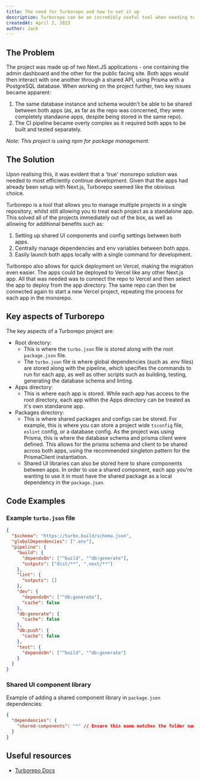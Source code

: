 ```yaml
---
title: The need for Turborepo and how to set it up
description: Turborepo can be an incredibly useful tool when needing to manage multiple projects in a single repository. This article will walk through my experience of when I needed a monorepo solution and the benefits it provided.
createdAt: April 2, 2023
author: Jack
---
```


## The Problem

The project was made up of two Next.JS applications - one containing the admin dashboard and the other for the public facing site. Both apps would then interact with one another through a shared API, using Prisma with a PostgreSQL database. When working on the project further, two key issues became apparent:

1. The same database instance and schema wouldn't be able to be shared between both apps (as, as far as the repo was concerned, they were completely standaone apps, despite being stored in the same repo).
2. The CI pipeline became overly complex as it required both apps to be built and tested separately.

_Note: This project is using npm for package management._

## The Solution

Upon realising this, it was evident that a 'true' monorepo solution was needed to most efficiently continue development. Given that the apps had already been setup with Next.js, Turborepo seemed like the obivious choice.

Turborepo is a tool that allows you to manage multiple projects in a single repository, whilst still allowing you to treat each project as a standalone app. This solved all of the projects immediately out of the box, as well as allowing for additional benefits such as:

1. Setting up shared UI components and config settings between both apps.
2. Centrally manage dependencies and env variables between both apps.
3. Easily launch both apps locally with a single command for development.

Turborepo also allows for quick deployment on Vercel, making the migration even easier. The apps could be deployed to Vercel like any other Next.js app. All that was needed was to connect the repo to Vercel and then select the app to deploy from the app directory. The same repo can then be connected again to start a new Vercel project, repeating the process for each app in the monorepo.

## Key aspects of Turborepo

The key aspects of a Turborepo project are:

- Root directory:
  - This is where the `turbo.json` file is stored along with the root `package.json` file.
  - The `turbo.json` file is where global dependencies (such as .env files) are stored along with the pipeline, which specifies the commands to run for each app, as well as other scripts such as building, testing, generating the database schema and linting.
- Apps directory:
  - This is where each app is stored. While each app has access to the root directory, each app within the Apps directory can be treated as it's own standarone app.
- Packages directory:
  - This is where shared packages and configs can be stored. For example, this is where you can store a project wide `tsconfig` file, `eslint` config, or a database config. As the project was using Prisma, this is where the database schema and prisma client were defined. This allows for the prisma schema and client to be shared across both apps, using the recommended singleton pattern for the PrismaClient instantiation.
  - Shared UI libraries can also be stored here to share components between apps. In order to use a shared component, each app you're wanting to use it in must have the shared package as a local dependency in the `package.json`.

## Code Examples

### Example `turbo.json` file

```json
{
  "$schema": "https://turbo.build/schema.json",
  "globalDependencies": [".env"],
  "pipeline": {
    "build": {
      "dependsOn": ["^build", "^db:generate"],
      "outputs": ["dist/**", ".next/**"]
    },
    "lint": {
      "outputs": []
    },
    "dev": {
      "dependsOn": ["^db:generate"],
      "cache": false
    },
    "db:generate": {
      "cache": false
    },
    "db:push": {
      "cache": false
    },
    "test": {
      "dependsOn": ["^build", "^db:generate"]
    }
  }
}
```

### Shared UI component library

Example of adding a shared component library in `package.json` dependencies:

```json
{
  "dependencies": {
    "shared-components": "*" // Ensure this name matches the folder name of the shared component library
  }
}
```

## Useful resources

- [Turborepo Docs](https://turbo.build/docs)
